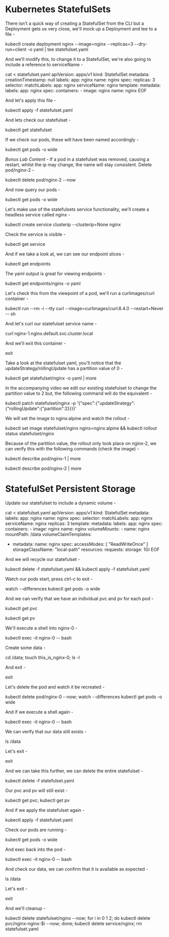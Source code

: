 # Kubernetes StatefulSets

There isn't a quick way of creating a StatefulSet from the CLI but a Deployment gets us very close, we'll mock up a Deployment and tee to a file -

kubectl create deployment nginx --image=nginx --replicas=3 --dry-run=client -o yaml | tee statefulset.yaml

And we'll modify this, to change it to a StatefulSet, we're also going to include a reference to serviceName -

cat <<EOF > statefulset.yaml
apiVersion: apps/v1
kind: StatefulSet
metadata:
  creationTimestamp: null
  labels:
    app: nginx
  name: nginx
spec:
  replicas: 3
  selector:
    matchLabels:
      app: nginx
  serviceName: nginx
  template:
    metadata:
      labels:
        app: nginx
    spec:
      containers:
      - image: nginx
        name: nginx
EOF

And let's apply this file -

kubectl apply -f statefulset.yaml

And lets check our statefulset -

kubectl get statefulset

If we check our pods, these will have been named accordingly -

kubectl get pods -o wide

*Bonus Lab Content* - If a pod in a statefulset was removed, causing a restart, whilst the ip may change, the name will stay consistent. Delete pod/nginx-2 -

kubectl delete pod/nginx-2 --now

And now query our pods -

kubectl get pods -o wide

Let's make use of the statefulsets service functionality, we'll create a headless service called nginx -

kubectl create service clusterip --clusterip=None nginx

Check the service is visible -

kubectl get service

And if we take a look at, we can see our endpoint slices -

kubectl get endpoints

The yaml output is great for viewing endpoints -

kubectl get endpoints/nginx -o yaml

Let's check this from the viewpoint of a pod, we'll run a curlimages/curl container -

kubectl run --rm -i --tty curl --image=curlimages/curl:8.4.0 --restart=Never -- sh

And let's curl our statefulset service name -

curl nginx-1.nginx.default.svc.cluster.local

And we'll exit this container -

exit

Take a look at the statefulset yaml, you'll notice that the updateStrategy/rollingUpdate has a partition value of 0 -

kubectl get statefulset/nginx -o yaml | more

In the accompanying video we edit our existing statefulset to change the partition value to 2 but, the following command will do the equivalent -

kubectl patch statefulset/nginx -p '{"spec":{"updateStrategy":{"rollingUpdate":{"partition":2}}}}'

We will set the image to nginx:alpine and watch the rollout -

kubectl set image statefulset/nginx nginx=nginx:alpine && kubectl rollout status statefulset/nginx

Because of the partition value, the rollout only took place on nginx-2, we can verify this with the following commands (check the image) -

kubectl describe pod/nginx-1 | more

kubectl describe pod/nginx-2 | more


# StatefulSet Persistent Storage
Update our statefulset to include a dynamic volume -

cat <<EOF > statefulset.yaml
apiVersion: apps/v1
kind: StatefulSet
metadata:
  labels:
    app: nginx
  name: nginx
spec:
  selector:
    matchLabels:
      app: nginx
  serviceName: nginx
  replicas: 3
  template:
    metadata:
      labels:
        app: nginx
    spec:
      containers:
      - image: nginx
        name: nginx
        volumeMounts:
        - name: nginx
          mountPath: /data
  volumeClaimTemplates:
  - metadata:
      name: nginx
    spec:
      accessModes: [ "ReadWriteOnce" ]
      storageClassName: "local-path"
      resources:
        requests:
          storage: 1Gi
EOF

And we will recycle our statefulset -

kubectl delete -f statefulset.yaml && kubectl apply -f statefulset.yaml

Watch our pods start, press ctrl-c to exit -

watch --differences kubectl get pods -o wide

And we can verify that we have an individual pvc and pv for each pod -

kubectl get pvc

kubectl get pv

We'll execute a shell into nginx-0 -

kubectl exec -it nginx-0 -- bash

Create some data -

cd /data; touch this_is_nginx-0; ls -l

And exit -

exit

Let's delete the pod and watch it be recreated -

kubectl delete pod/nginx-0 --now; watch --differences kubectl get pods -o wide

And if we execute a shell again -

kubectl exec -it nginx-0 -- bash

We can verify that our data still exists -

ls /data

Let's exit -

exit

And we can take this further, we can delete the entire statefulset -

kubectl delete -f statefulset.yaml

Our pvc and pv will still exist -

kubectl get pvc; kubectl get pv

And if we apply the statefulset again -

kubectl apply -f statefulset.yaml

Check our pods are running -

kubectl get pods -o wide

And exec back into the pod -

kubectl exec -it nginx-0 -- bash

And check our data, we can confirm that it is available as expected -

ls /data

Let's exit -

exit

And we'll cleanup -

kubectl delete statefulset/nginx --now; for i in 0 1 2; do kubectl delete pvc/nginx-nginx-$i --now; done; kubectl delete service/nginx; rm statefulset.yaml


